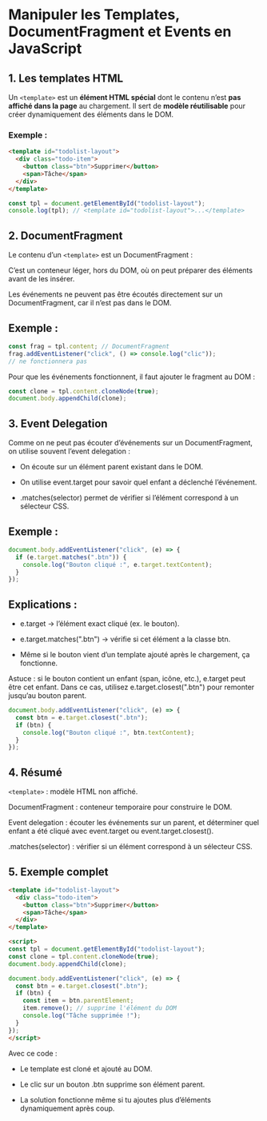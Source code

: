 # Manipuler les Templates, DocumentFragment et Events en JavaScript

## 1. Les templates HTML

Un `<template>` est un **élément HTML spécial** dont le contenu n’est **pas affiché dans la page** au chargement. Il sert de **modèle réutilisable** pour créer dynamiquement des éléments dans le DOM.

### Exemple :

```html
<template id="todolist-layout">
  <div class="todo-item">
    <button class="btn">Supprimer</button>
    <span>Tâche</span>
  </div>
</template>
```

```js
const tpl = document.getElementById("todolist-layout");
console.log(tpl); // <template id="todolist-layout">...</template>
```

## 2. DocumentFragment

Le contenu d’un `<template>` est un DocumentFragment :

C’est un conteneur léger, hors du DOM, où on peut préparer des éléments avant de les insérer.

Les événements ne peuvent pas être écoutés directement sur un DocumentFragment, car il n’est pas dans le DOM.

## Exemple :

```js
const frag = tpl.content; // DocumentFragment
frag.addEventListener("click", () => console.log("clic")); 
// ne fonctionnera pas
```
Pour que les événements fonctionnent, il faut ajouter le fragment au DOM :

```js
const clone = tpl.content.cloneNode(true);
document.body.appendChild(clone);
```

## 3. Event Delegation

Comme on ne peut pas écouter d’événements sur un DocumentFragment, on utilise souvent l’event delegation :

- On écoute sur un élément parent existant dans le DOM.

- On utilise event.target pour savoir quel enfant a déclenché l’événement.

- .matches(selector) permet de vérifier si l’élément correspond à un sélecteur CSS.

## Exemple :

```js
document.body.addEventListener("click", (e) => {
  if (e.target.matches(".btn")) {
    console.log("Bouton cliqué :", e.target.textContent);
  }
});
```

## Explications :

- e.target → l’élément exact cliqué (ex. le bouton).

- e.target.matches(".btn") → vérifie si cet élément a la classe btn.

- Même si le bouton vient d’un template ajouté après le chargement, ça fonctionne.

Astuce : si le bouton contient un enfant (span, icône, etc.), e.target peut être cet enfant.
Dans ce cas, utilisez e.target.closest(".btn") pour remonter jusqu’au bouton parent.

```js
document.body.addEventListener("click", (e) => {
  const btn = e.target.closest(".btn");
  if (btn) {
    console.log("Bouton cliqué :", btn.textContent);
  }
});
```

## 4. Résumé

`<template>` : modèle HTML non affiché.

DocumentFragment : conteneur temporaire pour construire le DOM.

Event delegation : écouter les événements sur un parent, et déterminer quel enfant a été cliqué avec event.target ou event.target.closest().

.matches(selector) : vérifier si un élément correspond à un sélecteur CSS.

## 5. Exemple complet

```html
<template id="todolist-layout">
  <div class="todo-item">
    <button class="btn">Supprimer</button>
    <span>Tâche</span>
  </div>
</template>

<script>
const tpl = document.getElementById("todolist-layout");
const clone = tpl.content.cloneNode(true);
document.body.appendChild(clone);

document.body.addEventListener("click", (e) => {
  const btn = e.target.closest(".btn");
  if (btn) {
    const item = btn.parentElement;
    item.remove(); // supprime l'élément du DOM
    console.log("Tâche supprimée !");
  }
});
</script>
```

Avec ce code :

- Le template est cloné et ajouté au DOM.

- Le clic sur un bouton .btn supprime son élément parent.

- La solution fonctionne même si tu ajoutes plus d’éléments dynamiquement après coup.
